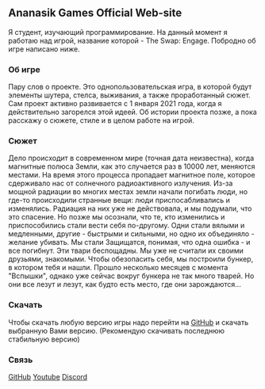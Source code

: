 ## Ananasik Games Official Web-site

Я студент, изучающий программирование. На данный момент я работаю над игрой, название которой - The Swap: Engage. Побродно об игре написано ниже.

### Об игре

Пару слов о проекте. Это однопользовательская игра, в которой будут элементы шутера, стелса, выживания, а также проработанный сюжет. Сам проект активно развивается с 1 января 2021 года, когда я действительно загорелся этой идеей. Об истории проекта позже, а пока расскажу о сюжете, стиле и в целом работе на игрой.

### Сюжет

Дело происходит в современном мире (точная дата неизвестна), когда магнитные полюса Земли, как это случается раз в 10000 лет, меняются местами. На время этого процесса
пропадает магнитное поле, которое сдерживало нас от солнечного радиоактивного излучения. Из-за мощной радиации во многих местах земли начали погибать люди, но где-то 
происходили странные вещи: люди приспосабливались и изменялись. Радиация на них уже не действовала, и мы подумали, что это спасение. Но позже мы осознали, что те, кто
изменились и приспособились стали вести себя по-другому. Одни стали вялыми и медленными, другие - быстрыми и сильными, но одно их объединяло - желание убивать. Мы стали
Защищатся, понимая, что одна ошибка - и все погибнут. Эти твари беспощадны. Мы уже не считали их своими друзьями, знакомыми. Чтобы обезопасить себя, мы построили бункер,
в котором тебя и нашли. Прошло несколько месяцев с момента "Вспышки", однако уже сейчас вокруг бункера не так много тварей. Но они все лезут и лезут, как будто есть место,
где они зарождаются...

### Скачать

Чтобы скачать любую версию игры надо перейти на [GitHub](https://github.com/olegeer/The_Swap_Engage/releases) и скачать выбранную Вами версию. (Рекомендую скачивать последнюю
стабильную версию)

### Связь

[GitHub](https://github.com/olegeer/The_Swap_Engage) 
[Youtube](https://www.youtube.com/channel/UCeZG4B_HLpamjCuPPUj3gzA)
[Discord](Ananasik#5568)
